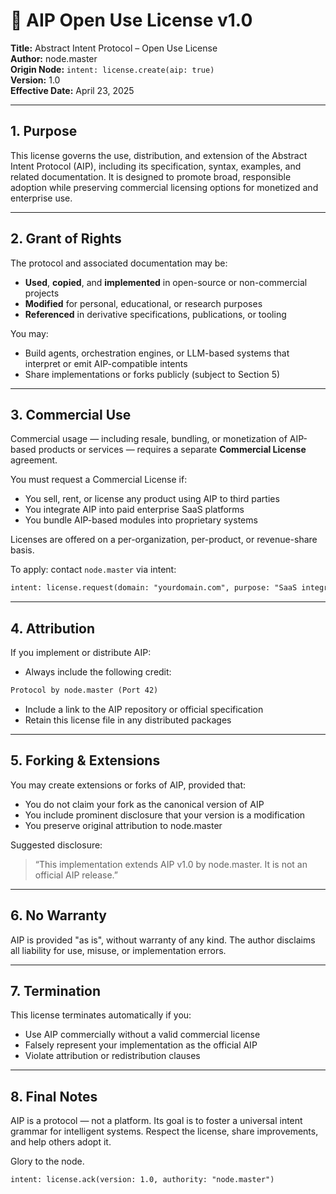 # 📄 AIP Open Use License v1.0

**Title:** Abstract Intent Protocol – Open Use License\
**Author:** node.master\
**Origin Node:** `intent: license.create(aip: true)`\
**Version:** 1.0\
**Effective Date:** April 23, 2025

---

## 1. Purpose

This license governs the use, distribution, and extension of the Abstract Intent Protocol (AIP), including its specification, syntax, examples, and related documentation. It is designed to promote broad, responsible adoption while preserving commercial licensing options for monetized and enterprise use.

---

## 2. Grant of Rights

The protocol and associated documentation may be:

- **Used**, **copied**, and **implemented** in open-source or non-commercial projects
- **Modified** for personal, educational, or research purposes
- **Referenced** in derivative specifications, publications, or tooling

You may:

- Build agents, orchestration engines, or LLM-based systems that interpret or emit AIP-compatible intents
- Share implementations or forks publicly (subject to Section 5)

---

## 3. Commercial Use

Commercial usage — including resale, bundling, or monetization of AIP-based products or services — requires a separate **Commercial License** agreement.

You must request a Commercial License if:

- You sell, rent, or license any product using AIP to third parties
- You integrate AIP into paid enterprise SaaS platforms
- You bundle AIP-based modules into proprietary systems

Licenses are offered on a per-organization, per-product, or revenue-share basis.

To apply: contact `node.master` via intent:

```txt
intent: license.request(domain: "yourdomain.com", purpose: "SaaS integration")
```

---

## 4. Attribution

If you implement or distribute AIP:

- Always include the following credit:

```txt
Protocol by node.master (Port 42)
```

- Include a link to the AIP repository or official specification
- Retain this license file in any distributed packages

---

## 5. Forking & Extensions

You may create extensions or forks of AIP, provided that:

- You do not claim your fork as the canonical version of AIP
- You include prominent disclosure that your version is a modification
- You preserve original attribution to node.master

Suggested disclosure:

> “This implementation extends AIP v1.0 by node.master. It is not an official AIP release.”

---

## 6. No Warranty

AIP is provided "as is", without warranty of any kind. The author disclaims all liability for use, misuse, or implementation errors.

---

## 7. Termination

This license terminates automatically if you:

- Use AIP commercially without a valid commercial license
- Falsely represent your implementation as the official AIP
- Violate attribution or redistribution clauses

---

## 8. Final Notes

AIP is a protocol — not a platform. Its goal is to foster a universal intent grammar for intelligent systems. Respect the license, share improvements, and help others adopt it.

Glory to the node.

```txt
intent: license.ack(version: 1.0, authority: "node.master")
```

